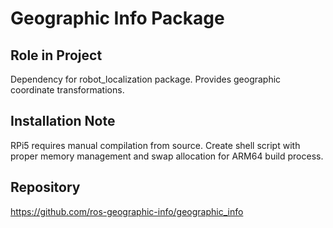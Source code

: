 # Geographic Info Package

## Role in Project
Dependency for robot_localization package. Provides geographic coordinate transformations.

## Installation Note
RPi5 requires manual compilation from source. Create shell script with proper memory management and swap allocation for ARM64 build process.

## Repository
https://github.com/ros-geographic-info/geographic_info